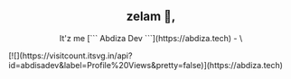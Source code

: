 <h2 style="text-align: center;" >zelam 👋,</h2> 
<p style="text-align: center;">It'z me [```  Abdiza Dev  ```](https://abdiza.tech) - \<Developer. /></p>
[![](https://visitcount.itsvg.in/api?id=abdisadev&label=Profile%20Views&pretty=false)](https://abdiza.tech)
